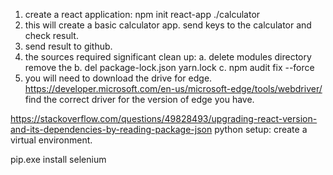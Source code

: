 1. create a react application:
    npm init react-app ./calculator
2. this will create a basic calculator app.
   send keys to the calculator and check result.
3. send result to github.
4. the sources required significant clean up:
   a. delete modules directory remove the 
   b. del package-lock.json yarn.lock
   c. npm audit fix --force
5. you will need to download the drive for edge.
   https://developer.microsoft.com/en-us/microsoft-edge/tools/webdriver/
   find the correct driver for the version of edge you have.
   
https://stackoverflow.com/questions/49828493/upgrading-react-version-and-its-dependencies-by-reading-package-json
python setup: create a virtual environment.

pip.exe install selenium
